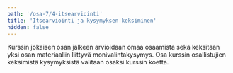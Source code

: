 ```yaml
---
path: '/osa-7/4-itsearviointi'
title: 'Itsearviointi ja kysymyksen keksiminen'
hidden: false
---
```


Kurssin jokaisen osan jälkeen arvioidaan omaa osaamista sekä keksitään yksi osan materiaaliin liittyvä monivalintakysymys. Osa kurssin osallistujien keksimistä kysymyksistä valitaan osaksi kurssin koetta.

<ab-study id="self_evaluation_k19_tikape">

<only-for-ab-group group=1>

<quiz id="90508b1d-c699-574b-bed8-eb5416d81f23"></quiz>

</only-for-ab-group>

<only-for-ab-group group=2>

<quiz id="0db922b0-fb71-5506-be5a-c06c03e0b9ee"></quiz>

</only-for-ab-group>

<only-for-ab-group group=3>

<quiz id="90508b1d-c699-574b-bed8-eb5416d81f23"></quiz>

<quiz id="0db922b0-fb71-5506-be5a-c06c03e0b9ee"></quiz>

</only-for-ab-group>

</ab-study>


<quiz id="37a92e93-4f36-5d34-aa65-4cb77b79d02b"></quiz>
